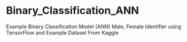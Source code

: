 # Binary_Classification_ANN
Example Binary Classification Model (ANN) Male, Female Identifier using TensorFlow and Example Dataset From Kaggle 
